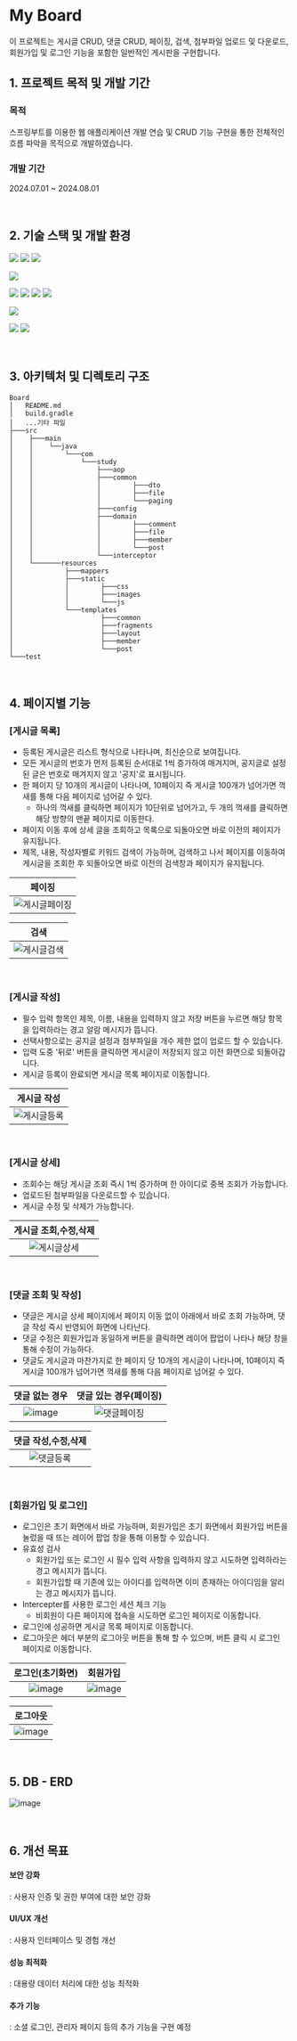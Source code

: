 # My Board
이 프로젝트는 게시글 CRUD, 댓글 CRUD, 페이징, 검색, 첨부파일 업로드 및 다운로드, 회원가입 및 로그인 기능을 포함한 일반적인 게시판을 구현합니다.
<br>

## 1. 프로젝트 목적 및 개발 기간
### 목적
스프링부트를 이용한 웹 애플리케이션 개발 연습 및 CRUD 기능 구현을 통한 전체적인 흐름 파악을 목적으로 개발하였습니다.
### 개발 기간
2024.07.01 ~ 2024.08.01

<br>

## 2. 기술 스택 및 개발 환경
<img src="https://img.shields.io/badge/java-007396?style=for-the-badge&logo=java&logoColor=white"> <img src="https://img.shields.io/badge/spring%20boot-6DB33F?style=for-the-badge&logo=spring%20boot&logoColor=white"> <img src="https://img.shields.io/badge/mybatis-B7DDB5?style=for-the-badge&logo=mybatis&logoColor=black">

<img src="https://img.shields.io/badge/gradle-02303A?style=for-the-badge&logo=gradle&logoColor=white">

<img src="https://img.shields.io/badge/html5-E34F26?style=for-the-badge&logo=html5&logoColor=white"> <img src="https://img.shields.io/badge/css3-1572B6?style=for-the-badge&logo=css3&logoColor=white"> <img src="https://img.shields.io/badge/javascript-F7DF1E?style=for-the-badge&logo=javascript&logoColor=black"> <img src="https://img.shields.io/badge/thymeleaf-005F0F?style=for-the-badge&logo=thymeleaf&logoColor=white">

<img src="https://img.shields.io/badge/mysql-4479A1?style=for-the-badge&logo=mysql&logoColor=white">

<img src="https://img.shields.io/badge/intellij%20idea-000000?style=for-the-badge&logo=intellij%20idea&logoColor=white"> <img src="https://img.shields.io/badge/github-181717?style=for-the-badge&logo=github&logoColor=white">

<br>

## 3. 아키텍처 및 디렉토리 구조
```
Board
│   README.md
│   build.gradle
│   ...기타 파일
├───src
│    ├───main
│    │    └──java
│    │        └───com
│    │            └───study
│    │                ├───aop
│    │                ├───common
│    │                │        ├───dto
│    │                │        ├───file
│    │                │        └───paging
│    │                ├───config
│    │                ├───domain
│    │                │        ├───comment
│    │                │        ├───file
│    │                │        ├───member
│    │                │        └───post
│    │                └───interceptor
│    └───────resources
│             ├───mappers
│             ├───static
│             │        ├───css
│             │        ├───images
│             │        └───js
│             └───templates
│                      ├───common
│                      ├───fragments
│                      ├───layout
│                      ├───member
│                      └───post
└───test
```

<br>

## 4. 페이지별 기능
### [게시글 목록]
- 등록된 게시글은 리스트 형식으로 나타나며, 최신순으로 보여집니다.
- 모든 게시글의 번호가 먼저 등록된 순서대로 1씩 증가하여 매겨지며, 공지글로 설정된 글은 번호로 매겨지지 않고 '공지'로 표시됩니다.
- 한 페이지 당 10개의 게시글이 나타나며, 10페이지 즉 게시글 100개가 넘어가면 꺽새를 통해 다음 페이지로 넘어갈 수 있다.
  - 하나의 꺽새를 클릭하면 페이지가 10단위로 넘어가고, 두 개의 꺽새를 클릭하면 해당 방향의 맨끝 페이지로 이동한다. 
- 페이지 이동 후에 상세 글을 조회하고 목록으로 되돌아오면 바로 이전의 페이지가 유지됩니다.
- 제목, 내용, 작성자별로 키워드 검색이 가능하며, 검색하고 나서 페이지를 이동하여 게시글을 조회한 후 되돌아오면 바로 이전의 검색창과 페이지가 유지됩니다. 

|페이징|
|:---:|
|![게시글페이징](https://github.com/user-attachments/assets/2b3728d1-1340-4c08-b59c-31a158f8d090)|

|검색|
|:---:|
|![게시글검색](https://github.com/user-attachments/assets/89617c35-fd45-41c1-bd60-d7634f5421b0)|
<br>

### [게시글 작성]
- 필수 입력 항목인 제목, 이름, 내용을 입력하지 않고 저장 버튼을 누르면 해당 항목을 입력하라는 경고 알람 메시지가 뜹니다.
- 선택사항으로는 공지글 설정과 첨부파일을 개수 제한 없이 업로드 할 수 있습니다.
- 입력 도중 '뒤로' 버튼을 클릭하면 게시글이 저장되지 않고 이전 화면으로 되돌아갑니다.
- 게시글 등록이 완료되면 게시글 목록 페이지로 이동합니다.

|게시글 작성|
|:---:|
|![게시글등록](https://github.com/user-attachments/assets/9faa20be-5536-458a-8f67-86d1c76f7755)|
<br>
 
### [게시글 상세]
- 조회수는 해당 게시글 조회 즉시 1씩 증가하며 한 아이디로 중복 조회가 가능합니다.
- 업로드된 첨부파일을 다운로드할 수 있습니다.
- 게시글 수정 및 삭제가 가능합니다.

|게시글 조회,수정,삭제|
|:---:|
|![게시글상세](https://github.com/user-attachments/assets/201d828c-600a-4170-8f35-7c21250849fa)|
<br>

### [댓글 조회 및 작성]
- 댓글은 게시글 상세 페이지에서 페이지 이동 없이 아래에서 바로 조회 가능하며, 댓글 작성 즉시 반영되어 화면에 나타난다.
- 댓글 수정은 회원가입과 동일하게 버튼을 클릭하면 레이어 팝업이 나타나 해당 창을 통해 수정이 가능하다.
- 댓글도 게시글과 마찬가지로 한 페이지 당 10개의 게시글이 나타나며, 10페이지 즉 게시글 100개가 넘어가면 꺽새를 통해 다음 페이지로 넘어갈 수 있다.
  
|댓글 없는 경우|댓글 있는 경우(페이징)|
|:---:|:---:|
|![image](https://github.com/user-attachments/assets/d9a038b7-ba5d-49ad-a27b-5612382b09d0)|![댓글페이징](https://github.com/user-attachments/assets/23373c7b-56a6-474d-8075-e0fde5efb849)|

|댓글 작성,수정,삭제|
|:---:|
|![댓글등록](https://github.com/user-attachments/assets/6dcc1143-3bf3-40ae-8be9-10f8911725fe)|
<br>

### [회원가입 및 로그인]
- 로그인은 초기 화면에서 바로 가능하며, 회원가입은 초기 화면에서 회원가입 버튼을 눌렀을 때 뜨는 레이어 팝업 창을 통해 이용할 수 있습니다.
- 유효성 검사
  - 회원가입 또는 로그인 시 필수 입력 사항을 입력하지 않고 시도하면 입력하라는 경고 메시지가 뜹니다.
  - 회원가입할 때 기존에 있는 아이디를 입력하면 이미 존재하는 아이디임을 알리는 경고 메시지가 뜹니다.  
- Intercepter를 사용한 로그인 세션 체크 기능
  - 비회원이 다른 페이지에 접속을 시도하면 로그인 페이지로 이동합니다.
- 로그인에 성공하면 게시글 목록 페이지로 이동합니다.
- 로그아웃은 헤더 부분의 로그아웃 버튼을 통해 할 수 있으며, 버튼 클릭 시 로그인 페이지로 이동합니다.

|로그인(초기화면)|회원가입|
|:---:|:---:|
|![image](https://github.com/user-attachments/assets/b870699b-9557-49e0-a228-426977dcd986)|![image](https://github.com/user-attachments/assets/e29e8331-97d2-4e45-90cc-346d9384df2d)|

|로그아웃|
|:-----------:|
|![image](https://github.com/user-attachments/assets/c4d53ae7-b2e8-4c31-af40-7e11853feaee)|

<br>

## 5. DB - ERD
![image](https://github.com/user-attachments/assets/164e6b67-c9d2-410c-b47b-02dc35311099)

<br>

## 6. 개선 목표
#### 보안 강화
: 사용자 인증 및 권한 부여에 대한 보안 강화
#### UI/UX 개선 
: 사용자 인터페이스 및 경험 개선
#### 성능 최적화
: 대용량 데이터 처리에 대한 성능 최적화
#### 추가 기능
: 소셜 로그인, 관리자 페이지 등의 추가 기능을 구현 예정



